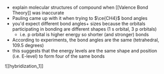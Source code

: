 - explain molecular structures of compound when [[Valence Bond Theory]] was inaccurate 
- Pauling came up with it when trying to $\ce{CH4}$ bond angles
- you'd expect different bond angles+ sizes because the orbitals participating in bonding are different shapes (1 s orbital, 3 p orbitals)
	- i.e. p orbital is higher energy so shorter (and stronger) bonds
- According to experiments, the bond angles are the same (tetrahedral, 109.5 degrees)
- this suggests that the energy levels are the same shape and position (i.e. E-level) to form four of the same bonds

![[hybridization_1]]

